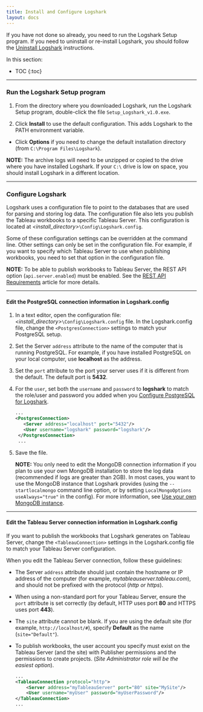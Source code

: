 ```yaml
---
title: Install and Configure Logshark
layout: docs
---
```


If you have not done so already, you need to run the Logshark Setup program. If you need to uninstall or re-install Logshark, you should follow the [Uninstall Logshark](#uninstall-logshark) instructions.


In this section:

* TOC
{:toc}



-------------------------------------------------------------------------------------

### Run the Logshark Setup program


1.  From the directory where you downloaded Logshark, run the Logshark Setup program, double-click the file `Setup_Logshark_v1.0.exe`.

2.  Click **Install** to use the default configuration. This adds Logshark to the PATH environment variable.

-   Click **Options** if you need to change the default installation directory (from `C:\Program Files\Logshark`).

**NOTE:** The archive logs will need to be unzipped or copied to the drive where you have installed Logshark. If your `C:\` drive is low on space, you should install Logshark in a different location.





---------------------------------------------------------------------------------------

### Configure Logshark 


Logshark uses a configuration file to point to the databases that are used for parsing and storing log data. The configuration file also lets you publish the Tableau workbooks to a specific Tableau Server. This configuration is located at *\<install_directory>*`\Config\Logshark.config`.

Some of these configuration settings can be overridden at the command line. Other settings can only be set in the configuration file. For example, if you want to specify which Tableau Server to use when publishing workbooks, you need to set that option in the configuration file.

**NOTE:** To be able to publish workbooks to Tableau Server, the REST API option (`api.server.enabled`) must be enabled. See the [REST API Requirements](https://onlinehelp.tableau.com/current/api/rest_api/en-us/help.htm#REST/rest_api_requ.htm%3FTocPath%3D_____3) article for more details.

-----

#### Edit the PostgreSQL connection information in Logshark.config


1.  In a text editor, open the configuration file: *\<install_directory>*`\Config\Logshark.config` file. In the Logshark.config file, change the `<PostgresConnection>` settings to match your PostgreSQL setup.

2.  Set the Server `address` attribute to the name of the computer that is running PostgreSQL. For example, if you have installed PostgreSQL on your local computer, use **localhost** as the address.

3.  Set the `port` attribute to the port your server uses if it is different from the default. The default port is **5432**.

4.  For the `user`, set both the `username` and `password` to **logshark** to match the role/user and password you added when you [Configure PostgreSQL for Logshark](#configure-postgresql-for-logshark).


 
    ```xml 
    ...
    <PostgresConnection>
       <Server address="localhost" port="5432"/>
       <User username="logshark" password="logshark"/>
     </PostgresConnection>
     ...
    ```


5.  Save the file.

    **NOTE:** You only need to edit the MongoDB connection information if you plan to use your own MongoDB installation to store the log data (recommended if logs are greater than 2GB). In most cases, you want to use the MongoDB instance that Logshark provides (using the `--startlocalmongo` command line option, or by setting `LocalMongoOptions useAlways="true"` in the config). For more information, see [Use your own MongoDB instance](#use-your-own-mongodb-instance).



----

#### Edit the Tableau Server connection information in Logshark.config


If you want to publish the workbooks that Logshark generates on Tableau Server, change the `<TableauConnection>` settings in the Logshark.config file to match your Tableau Server configuration.

When you edit the Tableau Server connection, follow these guidelines:

-   The Server `address` attribute should just contain the hostname or IP address of the computer (for example, *mytableauserver.tableau.com*), and should not be prefixed with the protocol (*http or https*).

-   When using a non-standard port for your Tableau Server, ensure the `port` attribute is set correctly (by default, HTTP uses port **80** and HTTPS uses port **443**).

-   The `site` attribute cannot be blank. If you are using the default site (for example, `http://localhost/#`), specify **Default** as the name (`site="Default"`).

-   To publish workbooks, the user account you specify must exist on the Tableau Server (and the site) with Publisher permissions and the permissions to create projects. (*Site Administrator role will be the easiest option*).

    ```xml
    ...
    <TableauConnection protocol="http">
        <Server address="myTableauServer" port="80" site="MySite"/>
        <User username="myUser" password="myUserPassword"/>
    </TableauConnection>
    ...
    ```
